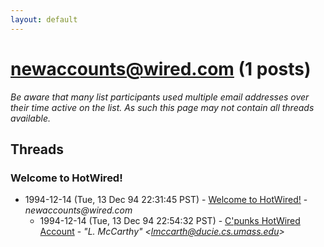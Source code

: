 ```yaml
---
layout: default
---
```


# newaccounts@wired.com (1 posts)

_Be aware that many list participants used multiple email addresses over their time active on the list. As such this page may not contain all threads available._

## Threads

### Welcome to HotWired!
+ 1994-12-14 (Tue, 13 Dec 94 22:31:45 PST) - [Welcome to HotWired!](/archive/1994/12/6d19a405172b5ee0c76407d6f13e477fd87262d5eb6a3f26920ac417a537f2e2) - _newaccounts@wired.com_
  + 1994-12-14 (Tue, 13 Dec 94 22:54:32 PST) - [C'punks HotWired Account](/archive/1994/12/ced0a7590ce64df853c388bc5c0d5b8c03619a9137fbcaadc93064bb466a3f5e) - _"L. McCarthy" \<lmccarth@ducie.cs.umass.edu\>_

